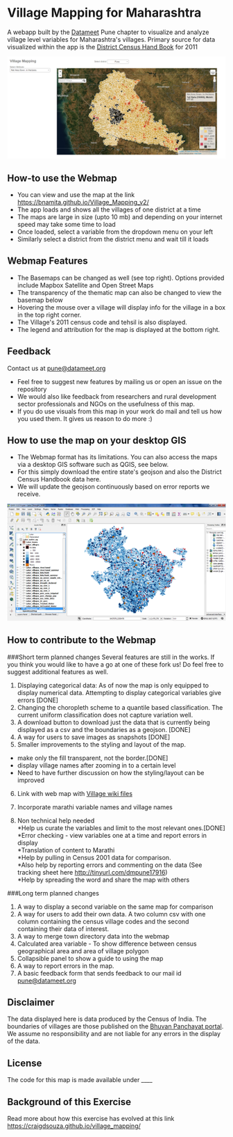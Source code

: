# Village Mapping for Maharashtra
A webapp built by the [Datameet](http://www.datameet.org) Pune chapter to visualize and analyze village level variables for Maharashtra's villages.
Primary source for data visualized within the app is the [District Census Hand Book](http://www.censusindia.gov.in/2011census/dchb/DCHB.html) for 2011

![Webmap Maharashtra villages preview](/images/Webmap_Maharashtra_villages_preview.PNG)

## How-to use the Webmap
* You can view and use the map at the link https://bnamita.github.io/Village_Mapping_v2/
* The app loads and shows all the villages of one district at a time
* The maps are large in size (upto 10 mb) and depending on your internet speed may take some time to load
* Once loaded, select a variable from the dropdown menu on your left
* Similarly select a district from the district menu and wait till it loads

## Webmap Features  
* The Basemaps can be changed as well (see top right). Options provided include Mapbox Satellite and Open Street Maps
* The transparency of the thematic map can also be changed to view the basemap below
* Hovering the mouse over a village will display info for the village in a box in the top right corner. 
* The Village's 2011 census code and tehsil is also displayed.
* The legend and attribution for the map is displayed at the bottom right.

## Feedback
Contact us at pune@datameet.org
* Feel free to suggest new features by mailing us or open an issue on the repository
* We would also like feedback from researchers and rural development sector professionals and NGOs on the usefulness of this map.
* If you do use visuals from this map in your work do mail and tell us how you used them. It gives us reason to do more :)

## How to use the map on your desktop GIS
* The Webmap format has its limitations. You can also access the maps via a desktop GIS software such as QGIS, see below.
* For this simply download the entire state's geojson and also the District Census Handbook data here. 
* We will update the geojson continuously based on error reports we receive.

![Marathwada villages in QGIS](/images/Marathwada_villages_population.PNG)

## How to contribute to the Webmap
###Short term planned changes
Several features are still in the works. If you think you would like to have a go at one of these fork us!
Do feel free to suggest additional features as well.<br>

1. Displaying categorical data: As of now the map is only equipped to display numerical data. Attempting to display categorical variables give errors [DONE]
2. Changing the choropleth scheme to a quantile based classification. The current uniform classification does not capture variation well.
3. A download button to download just the data that is currently being displayed as a csv and the boundaries as a geojson. [DONE]
4. A way for users to save images as snapshots [DONE]
5. Smaller improvements to the styling and layout of the map.<br> 
 * make only the fill transparent, not the border.[DONE]<br>
 * display village names after zooming in to a certain level<br>
 * Need to have further discussion on how the styling/layout can be improved
6. Link with web map with [Village wiki files](https://github.com/IndiaWikiFiles/Maharashtra)
7. Incorporate marathi variable names and village names

8. Non technical help needed<br> 
  *Help us curate the variables and limit to the most relevant ones.[DONE]<br>
  *Error checking - view variables one at a time and report errors in display<br>
  *Translation of content to Marathi<br>
  *Help by pulling in Census 2001 data for comparison.<br>
  *Also help by reporting errors and commenting on the data (See tracking sheet here http://tinyurl.com/dmpune17916)<br>
  *Help by spreading the word and share the map with others

###Long term planned changes
1. A way to display a second variable on the same map for comparison
2. A way for users to add their own data. A two column csv with one column containing the census village codes and the second <br>containing their data of interest.
3. A way to merge town directory data into the webmap
4. Calculated area variable - To show difference between census geographical area and area of village polygon
5. Collapsible panel to show a guide to using the map
6. A way to report errors in the map.
7. A basic feedback form that sends feedback to our mail id pune@datameet.org

## Disclaimer
The data displayed here is data produced by the Census of India. The boundaries of villages are those published on the 
[Bhuvan Panchayat portal](http://bhuvan-panchayat.nrsc.gov.in/). We assume no responsibility and are not liable for any errors
in the display of the data.

## License
The code for this map is made available under ____

## Background of this Exercise
Read more about how this exercise has evolved at this link
https://craigdsouza.github.io/village_mapping/
